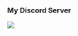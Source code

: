 ### My Discord Server
<a href="[https://discord.gg/QGkCHebKXc]"><img src="https://discord.com/api/guilds/938464281081557023/widget.png?style=banner2"></a>
